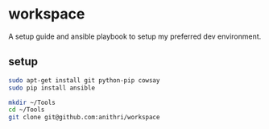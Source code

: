 workspace
=========

A setup guide and ansible playbook to setup my preferred dev environment.


## setup

```bash
sudo apt-get install git python-pip cowsay
sudo pip install ansible

mkdir ~/Tools
cd ~/Tools
git clone git@github.com:anithri/workspace
```


